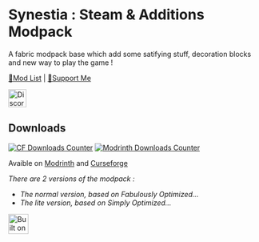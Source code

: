 # Synestia : Steam & Additions Modpack

A fabric modpack base which add some satifying stuff, decoration blocks and new way to play the game !

[📜Mod List](MODLIST.md) | [🧋Support Me](https://ko-fi.com/DoggoNako)

<a href="https://discord.com/invite/xWJJzDbvXr">
  <img alt="Discord Link" height="36" src="https://cdn.jsdelivr.net/npm/@intergrav/devins-badges@2/assets/compact/social/discord-plural_vector.svg">
</a>   

## Downloads

[![CF Downloads Counter](https://cf.way2muchnoise.eu/short_synestiasa_downloads%20on%20CurseForge.svg?badge_style=for_the_badge)](https://www.curseforge.com/minecraft/modpacks/synestiasa) [![Modrinth Downloads Counter](https://img.shields.io/modrinth/dt/synestiasa?color=4&label=Download%20from%20Modrinth&style=for-the-badge)](https://modrinth.com/modpack/synestiasa)

Avaible on [Modrinth](https://modrinth.com/modpack/synestiasa) and [Curseforge](https://www.curseforge.com/minecraft/modpacks/synestiasa)

*There are 2 versions of the modpack :* 
  - *The normal version, based on Fabulously Optimized...* 
  - *The lite version, based on Simply Optimized...*

<!-- HTML (resizeable) -->
<img alt="Built on Fabulously Optimized" height="40" src="https://cdn.jsdelivr.net/npm/@intergrav/devins-badges@2/assets/compact/built-with/fabulously-optimized_vector.svg">
